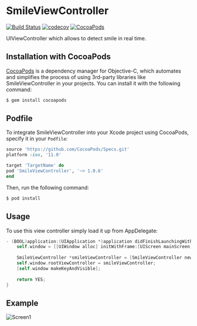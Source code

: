 SmileViewController
===================================

[![Build Status](https://travis-ci.org/MaximAlien/SmileViewController.svg?branch=master)](https://travis-ci.org/MaximAlien/SmileViewController)
[![codecov](https://codecov.io/gh/MaximAlien/SmileViewController/branch/master/graph/badge.svg)](https://codecov.io/gh/MaximAlien/SmileViewController)
[![CocoaPods](https://img.shields.io/cocoapods/v/SmileViewController.svg)](https://cocoapods.org/?q=name%3Asmileviewcontroller*)

UIViewController which allows to detect smile in real time.

## Installation with CocoaPods
[CocoaPods](http://cocoapods.org) is a dependency manager for Objective-C, which automates and simplifies the process of using 3rd-party libraries like SmileViewController in your projects. You can install it with the following command:

```bash
$ gem install cocoapods
```

## Podfile

To integrate SmileViewController into your Xcode project using CocoaPods, specify it in your `Podfile`:

```ruby
source 'https://github.com/CocoaPods/Specs.git'
platform :ios, '11.0'

target 'TargetName' do
pod 'SmileViewController', '~> 1.0.6'
end
```

Then, run the following command:

```bash
$ pod install
```

## Usage

To use this view controller simply load it up from AppDelegate:
```objective-c
- (BOOL)application:(UIApplication *)application didFinishLaunchingWithOptions:(NSDictionary *)launchOptions {
    self.window = [[UIWindow alloc] initWithFrame:[UIScreen mainScreen].bounds];
    
    SmileViewController *smileViewController = [SmileViewController new];
    self.window.rootViewController = smileViewController;
    [self.window makeKeyAndVisible];
    
    return YES;
}
```
## Example
![Screen1](https://raw.githubusercontent.com/MaximAlien/SmileViewController/master/resources/example.gif)
